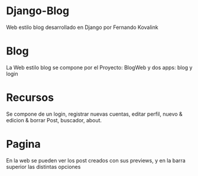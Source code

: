 # Django-Blog
Web estilo blog desarrollado en Django por Fernando Kovalink



# Blog
La Web estilo blog se compone por el Proyecto: BlogWeb y dos apps: blog y login 



# Recursos
Se compone de un login, registrar nuevas cuentas, editar perfil, nuevo & edicion & borrar Post, buscador, about.


# Pagina
En la web se pueden ver los post creados con sus previews, y en la barra superior las distintas opciones

